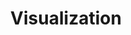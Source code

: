 ---
layout: posts_by_category
categories: visualization
title: Visualization
permalink: /category/visualization
---